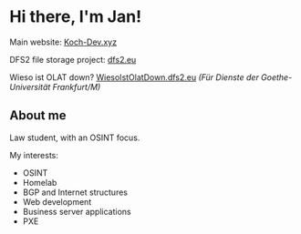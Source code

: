 # Hi there, I'm Jan!

Main website: [Koch-Dev.xyz](https://koch-dev.xyz)

DFS2 file storage project: [dfs2.eu](https://dfs2.eu)

Wieso ist OLAT down? [WiesoIstOlatDown.dfs2.eu](https://wiesoistolatnichtda.dfs2.eu) *(Für Dienste der Goethe-Universität Frankfurt/M)*

## About me

Law student, with an OSINT focus.

My interests:
- OSINT
- Homelab
- BGP and Internet structures
- Web development
- Business server applications
- PXE

